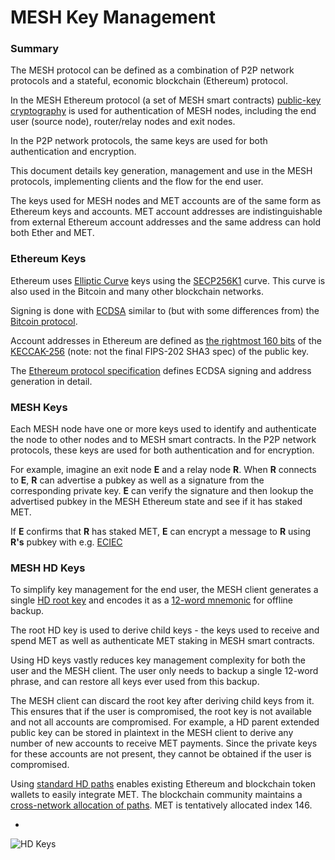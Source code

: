 # MESH Key Management

### Summary

The MESH protocol can be defined as a combination of P2P network protocols and a stateful, economic blockchain (Ethereum) protocol.

In the MESH Ethereum protocol (a set of MESH smart contracts) [public-key cryptography](https://en.wikipedia.org/wiki/Public-key_cryptography) is used for authentication of MESH nodes, including the end user (source node), router/relay nodes and exit nodes.

In the P2P network protocols, the same keys are used for both authentication and encryption.

This document details key generation, management and use in the MESH protocols, implementing clients and the flow for the end user.

The keys used for MESH nodes and MET accounts are of the same form as Ethereum keys and accounts. MET account addresses are indistinguishable from external Ethereum account addresses and the same address can hold both Ether and MET.

### Ethereum Keys

Ethereum uses [Elliptic Curve](https://en.wikipedia.org/wiki/Elliptic_curve_cryptography) keys using the [SECP256K1](https://en.bitcoin.it/wiki/Secp256k1) curve. This curve is also used in the Bitcoin and many other blockchain networks.

Signing is done with [ECDSA](https://en.wikipedia.org/wiki/Elliptic_Curve_Digital_Signature_Algorithm) similar to (but with some differences from) the [Bitcoin protocol](https://en.bitcoin.it/wiki/Protocol_documentation).

Account addresses in Ethereum are defined as [the rightmost 160 bits](https://ethereum.stackexchange.com/questions/3542/how-are-ethereum-addresses-generated) of the [KECCAK-256](https://ethereum.stackexchange.com/questions/550/which-cryptographic-hash-function-does-ethereum-use) (note: not the final FIPS-202 SHA3 spec) of the public key.

The [Ethereum protocol specification](gavwood.com/paper.pdf) defines ECDSA signing and address generation in detail.

### MESH Keys

Each MESH node have one or more keys used to identify and authenticate the node to other nodes and to MESH smart contracts. In the P2P network protocols, these keys are used for both authentication and for encryption.

For example, imagine an exit node **E** and a relay node **R**. When **R** connects to **E**, **R** can advertise a pubkey as well as a signature from the corresponding private key. **E** can verify the signature and then lookup the advertised pubkey in the MESH Ethereum state and see if it has staked MET.

If **E** confirms that **R** has staked MET, **E** can encrypt a message to **R** using **R's** pubkey with e.g. [ECIEC](https://en.wikipedia.org/wiki/Integrated_Encryption_Scheme)


### MESH HD Keys

To simplify key management for the end user, the MESH client generates a single [HD root key](https://github.com/bitcoin/bips/blob/master/bip-0032.mediawiki) and encodes it as a [12-word mnemonic](https://github.com/bitcoin/bips/blob/master/bip-0039.mediawiki) for offline backup.

The root HD key is used to derive child keys - the keys used to receive and spend MET as well as authenticate MET staking in MESH smart contracts.

Using HD keys vastly reduces key management complexity for both the user and the MESH client. The user only needs to backup a single 12-word phrase, and can restore all keys ever used from this backup.

The MESH client can discard the root key after deriving child keys from it. This ensures that if the user is compromised, the root key is not available and not all accounts are compromised. For example, a HD parent extended public key can be stored in plaintext in the MESH client to derive any number of new accounts to receive MET payments. Since the private keys for these accounts are not present, they cannot be obtained if the user is compromised.

Using [standard HD paths](https://github.com/bitcoin/bips/blob/master/bip-0044.mediawiki) enables existing Ethereum and blockchain token wallets to easily integrate MET. The blockchain community maintains a [cross-network allocation of paths](https://github.com/satoshilabs/slips/blob/master/slip-0044.md). MET is tentatively allocated index 146.

-

![HD Keys](https://github.com/meshtoken/mesh-ethereum/blob/master/docs/MESH_HD_Keys.png)

